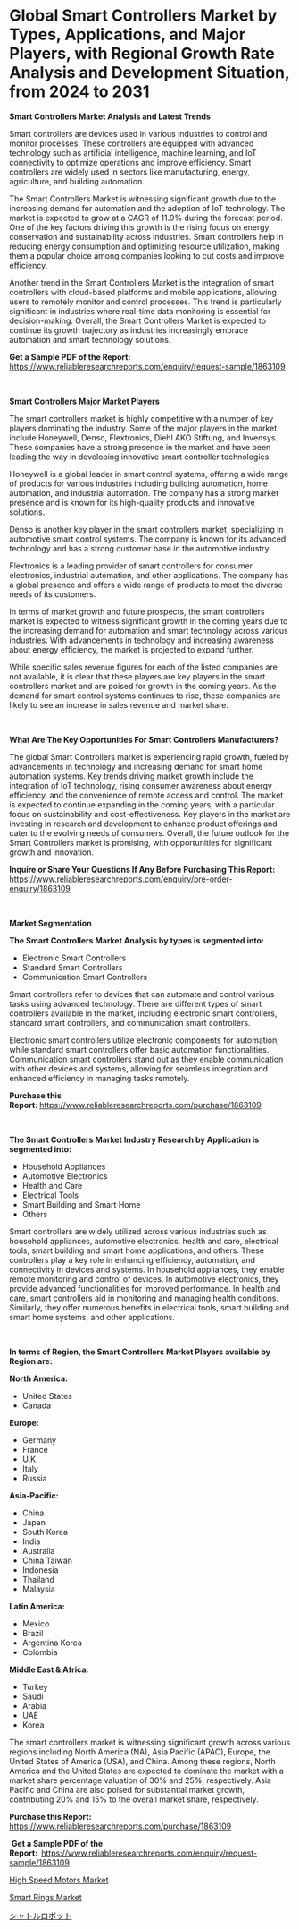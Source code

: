 <p><h1>Global Smart Controllers Market by Types, Applications, and Major Players, with Regional Growth Rate Analysis and Development Situation, from 2024 to 2031</h1></p><p><strong>Smart Controllers Market Analysis and Latest Trends</strong></p>
<p><p>Smart controllers are devices used in various industries to control and monitor processes. These controllers are equipped with advanced technology such as artificial intelligence, machine learning, and IoT connectivity to optimize operations and improve efficiency. Smart controllers are widely used in sectors like manufacturing, energy, agriculture, and building automation.</p><p>The Smart Controllers Market is witnessing significant growth due to the increasing demand for automation and the adoption of IoT technology. The market is expected to grow at a CAGR of 11.9% during the forecast period. One of the key factors driving this growth is the rising focus on energy conservation and sustainability across industries. Smart controllers help in reducing energy consumption and optimizing resource utilization, making them a popular choice among companies looking to cut costs and improve efficiency.</p><p>Another trend in the Smart Controllers Market is the integration of smart controllers with cloud-based platforms and mobile applications, allowing users to remotely monitor and control processes. This trend is particularly significant in industries where real-time data monitoring is essential for decision-making. Overall, the Smart Controllers Market is expected to continue its growth trajectory as industries increasingly embrace automation and smart technology solutions.</p></p>
<p><strong>Get a Sample PDF of the Report:&nbsp;</strong> <a href="https://www.reliableresearchreports.com/enquiry/request-sample/1863109">https://www.reliableresearchreports.com/enquiry/request-sample/1863109</a></p>
<p>&nbsp;</p>
<p><strong>Smart Controllers Major Market Players</strong></p>
<p><p>The smart controllers market is highly competitive with a number of key players dominating the industry. Some of the major players in the market include Honeywell, Denso, Flextronics, Diehl AKO Stiftung, and Invensys. These companies have a strong presence in the market and have been leading the way in developing innovative smart controller technologies.</p><p>Honeywell is a global leader in smart control systems, offering a wide range of products for various industries including building automation, home automation, and industrial automation. The company has a strong market presence and is known for its high-quality products and innovative solutions.</p><p>Denso is another key player in the smart controllers market, specializing in automotive smart control systems. The company is known for its advanced technology and has a strong customer base in the automotive industry.</p><p>Flextronics is a leading provider of smart controllers for consumer electronics, industrial automation, and other applications. The company has a global presence and offers a wide range of products to meet the diverse needs of its customers.</p><p>In terms of market growth and future prospects, the smart controllers market is expected to witness significant growth in the coming years due to the increasing demand for automation and smart technology across various industries. With advancements in technology and increasing awareness about energy efficiency, the market is projected to expand further.</p><p>While specific sales revenue figures for each of the listed companies are not available, it is clear that these players are key players in the smart controllers market and are poised for growth in the coming years. As the demand for smart control systems continues to rise, these companies are likely to see an increase in sales revenue and market share.</p></p>
<p>&nbsp;</p>
<p><strong>What Are The Key Opportunities For Smart Controllers Manufacturers?</strong></p>
<p><p>The global Smart Controllers market is experiencing rapid growth, fueled by advancements in technology and increasing demand for smart home automation systems. Key trends driving market growth include the integration of IoT technology, rising consumer awareness about energy efficiency, and the convenience of remote access and control. The market is expected to continue expanding in the coming years, with a particular focus on sustainability and cost-effectiveness. Key players in the market are investing in research and development to enhance product offerings and cater to the evolving needs of consumers. Overall, the future outlook for the Smart Controllers market is promising, with opportunities for significant growth and innovation.</p></p>
<p><strong>Inquire or Share Your Questions If Any Before Purchasing This Report:</strong> <a href="https://www.reliableresearchreports.com/enquiry/pre-order-enquiry/1863109">https://www.reliableresearchreports.com/enquiry/pre-order-enquiry/1863109</a></p>
<p>&nbsp;</p>
<p><strong>Market Segmentation</strong></p>
<p><strong>The Smart Controllers Market Analysis by types is segmented into:</strong></p>
<p><ul><li>Electronic Smart Controllers</li><li>Standard Smart Controllers</li><li>Communication Smart Controllers</li></ul></p>
<p><p>Smart controllers refer to devices that can automate and control various tasks using advanced technology. There are different types of smart controllers available in the market, including electronic smart controllers, standard smart controllers, and communication smart controllers. </p><p>Electronic smart controllers utilize electronic components for automation, while standard smart controllers offer basic automation functionalities. Communication smart controllers stand out as they enable communication with other devices and systems, allowing for seamless integration and enhanced efficiency in managing tasks remotely.</p></p>
<p><strong>Purchase this Report:&nbsp;</strong><a href="https://www.reliableresearchreports.com/purchase/1863109">https://www.reliableresearchreports.com/purchase/1863109</a></p>
<p>&nbsp;</p>
<p><strong>The Smart Controllers Market Industry Research by Application is segmented into:</strong></p>
<p><ul><li>Household Appliances</li><li>Automotive Electronics</li><li>Health and Care</li><li>Electrical Tools</li><li>Smart Building and Smart Home</li><li>Others</li></ul></p>
<p><p>Smart controllers are widely utilized across various industries such as household appliances, automotive electronics, health and care, electrical tools, smart building and smart home applications, and others. These controllers play a key role in enhancing efficiency, automation, and connectivity in devices and systems. In household appliances, they enable remote monitoring and control of devices. In automotive electronics, they provide advanced functionalities for improved performance. In health and care, smart controllers aid in monitoring and managing health conditions. Similarly, they offer numerous benefits in electrical tools, smart building and smart home systems, and other applications.</p></p>
<p>&nbsp;</p>
<p><strong>In terms of Region, the Smart Controllers Market Players available by Region are:</strong></p>
<p>
    <p> <strong> North America: </strong>
        <ul>
            <li>United States</li>
            <li>Canada</li>
        </ul>
        </p> 
    <p> <strong> Europe: </strong>
        <ul>
            <li>Germany</li>
            <li>France</li>
            <li>U.K.</li>
            <li>Italy</li>
            <li>Russia</li>
        </ul>
        </p> 
    <p> <strong> Asia-Pacific: </strong>
        <ul>
            <li>China</li>
            <li>Japan</li>
            <li>South Korea</li>
            <li>India</li>
            <li>Australia</li>
            <li>China Taiwan</li>
            <li>Indonesia</li>
            <li>Thailand</li>
            <li>Malaysia</li>
        </ul>
        </p> 
    <p> <strong> Latin America: </strong>
        <ul>
            <li>Mexico</li>
            <li>Brazil</li>
            <li>Argentina Korea</li>
            <li>Colombia</li>
        </ul>
        </p> 
    <p> <strong> Middle East & Africa: </strong>
        <ul>
            <li>Turkey</li>
            <li>Saudi</li>
            <li>Arabia</li>
            <li>UAE</li>
            <li>Korea</li>
        </ul>
    </p>
    </p>
<p><p>The smart controllers market is witnessing significant growth across various regions including North America (NA), Asia Pacific (APAC), Europe, the United States of America (USA), and China. Among these regions, North America and the United States are expected to dominate the market with a market share percentage valuation of 30% and 25%, respectively. Asia Pacific and China are also poised for substantial market growth, contributing 20% and 15% to the overall market share, respectively.</p></p>
<p><strong>Purchase this Report: </strong><a href="https://www.reliableresearchreports.com/purchase/1863109">https://www.reliableresearchreports.com/purchase/1863109</a></p>
<p>&nbsp;<strong>Get a Sample PDF of the Report:&nbsp;&nbsp;</strong><a href="https://www.reliableresearchreports.com/enquiry/request-sample/1863109">https://www.reliableresearchreports.com/enquiry/request-sample/1863109</a></p>
<p><strong></strong></p>
<p><p><a href="https://github.com/ChiragRp1/Market-Research-Report-List-3/blob/main/high-speed-motors-market.md">High Speed Motors Market</a></p><p><a href="https://github.com/Hazelklievgspy6vdcsmu106w/Market-Research-Report-List-1/blob/main/smart-rings-market.md">Smart Rings Market</a></p><p><a href="https://github.com/SantosDicki04/Market-Research-Report-List-1/blob/main/293985210492.md">シャトルロボット</a></p></p>